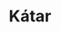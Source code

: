 ---
title: Kátar
date: 
draft: false

# descripcion
description : Argolla de plata pasante cierre italiano

materials: Plata 925

color: Plateado

dimensions: 1,8cm diam

code: 01-11-0461

type: "Aros"

categories: []

price: $2.330,00

# Images
# first image will be shown in the product page
images:
  # - image: "images/path_to_image"
  # La ubicacion de las imagenes es imagenes/Aros/Aros.Argollas/01-11-0461-katar
  - image: "./images/aros/argollas/01-11-0461_a.JPG"
  - image: "./images/aros/argollas/01-11-0461_b.JPG"
---